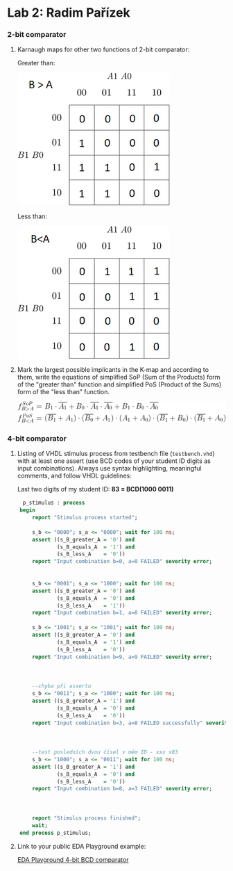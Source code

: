 # Lab 2: Radim Pařízek

### 2-bit comparator

1. Karnaugh maps for other two functions of 2-bit comparator:

   Greater than:

   ![K-map for B>A](images/kmap_b_greater_a.png)

   Less than:

   ![K-map for B<A](images/kmap_b_less_a.png)

2. Mark the largest possible implicants in the K-map and according to them, write the equations of simplified SoP (Sum of the Products) form of the "greater than" function and simplified PoS (Product of the Sums) form of the "less than" function.

   ![Logic functions](images/Implicant_equations.png)

### 4-bit comparator

1. Listing of VHDL stimulus process from testbench file (`testbench.vhd`) with at least one assert (use BCD codes of your student ID digits as input combinations). Always use syntax highlighting, meaningful comments, and follow VHDL guidelines:

   Last two digits of my student ID: **83 = BCD(1000 0011)**

```vhdl
     p_stimulus : process
    begin
        report "Stimulus process started";

        s_b <= "0000"; s_a <= "0000"; wait for 100 ns;
        assert ((s_B_greater_A = '0') and
                (s_B_equals_A  = '1') and
                (s_B_less_A    = '0'))
        report "Input combination b=0, a=0 FAILED" severity error;


        s_b <= "0001"; s_a <= "1000"; wait for 100 ns;
        assert ((s_B_greater_A = '0') and
                (s_B_equals_A  = '0') and
                (s_B_less_A    = '1'))
        report "Input combination b=1, a=8 FAILED" severity error;
        
        s_b <= "1001"; s_a <= "1001"; wait for 100 ns;
        assert ((s_B_greater_A = '0') and
                (s_B_equals_A  = '1') and
                (s_B_less_A    = '0'))
        report "Input combination b=9, a=9 FAILED" severity error;
        
        
        
        --chyba při assertu
        s_b <= "0011"; s_a <= "1000"; wait for 100 ns;
        assert ((s_B_greater_A = '1') and
                (s_B_equals_A  = '0') and
                (s_B_less_A    = '0'))
        report "Input combination b=3, a=8 FAILED successfully" severity error;
        
        
        
        --test posledních dvou čísel v mém ID - xxx x83
        s_b <= "1000"; s_a <= "0011"; wait for 100 ns;
        assert ((s_B_greater_A = '1') and
                (s_B_equals_A  = '0') and
                (s_B_less_A    = '0'))
        report "Input combination b=8, a=3 FAILED" severity error;
        
        
        
        report "Stimulus process finished";
        wait;
    end process p_stimulus;
```

2. Link to your public EDA Playground example:

   [EDA Playground 4-bit BCD comparator](https://www.edaplayground.com/x/nKeq)
